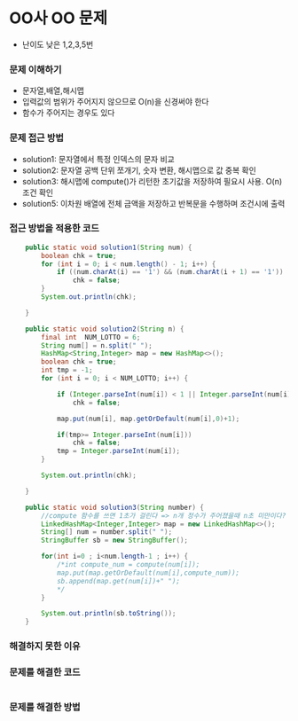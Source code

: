# OO사 OO 문제

- 난이도 낮은 1,2,3,5번

### 문제 이해하기

- 문자열,배열,해시맵
- 입력값의 범위가 주어지지 않으므로 O(n)을 신경써야 한다
- 함수가 주어지는 경우도 있다

### 문제 접근 방법

- solution1: 문자열에서 특정 인덱스의 문자 비교
- solution2: 문자열 공백 단위 쪼개기, 숫자 변환, 해시맵으로 값 중복 확인
- solution3: 해시맵에 compute()가 리턴한 초기값을 저장하여 필요시 사용. O(n) 조건 확인
- solution5: 이차원 배열에 전체 금액을 저장하고 반복문을 수행하며 조건시에 출력

### 접근 방법을 적용한 코드

```java
    public static void solution1(String num) {
		boolean chk = true;
		for (int i = 0; i < num.length() - 1; i++) {
			if ((num.charAt(i) == '1') && (num.charAt(i + 1) == '1'))
				chk = false;
		}
		System.out.println(chk);

	}

	public static void solution2(String n) {
		final int  NUM_LOTTO = 6;
		String num[] = n.split(" ");
		HashMap<String,Integer> map = new HashMap<>();
		boolean chk = true;
		int tmp = -1;
		for (int i = 0; i < NUM_LOTTO; i++) {

			if (Integer.parseInt(num[i]) < 1 || Integer.parseInt(num[i]) > 45)
				chk = false;

			map.put(num[i], map.getOrDefault(num[i],0)+1);

			if(tmp>= Integer.parseInt(num[i]))
				chk = false;
			tmp = Integer.parseInt(num[i]);
		}

		System.out.println(chk);

	}

	public static void solution3(String number) {
		//compute 함수를 쓰면 1초가 걸린다 => n개 정수가 주어졌을때 n초 미만이다? O(n)를 지키라는 의미.
		LinkedHashMap<Integer,Integer> map = new LinkedHashMap<>();
		String[] num = number.split(" ");
		StringBuffer sb = new StringBuffer();

		for(int i=0 ; i<num.length-1 ; i++) {
			/*int compute_num = compute(num[i]);
			map.put(map.getOrDefault(num[i],compute_num));
			sb.append(map.get(num[i])+" ");
			*/
		}

		System.out.println(sb.toString());
	}
```

### 해결하지 못한 이유

### 문제를 해결한 코드

```java

```

### 문제를 해결한 방법
